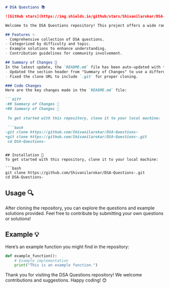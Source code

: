 ```markdown
# DSA Questions 📚

![GitHub stars](https://img.shields.io/github/stars/Shivanilarokar/DSA-Questions-) ![GitHub forks](https://img.shields.io/github/forks/Shivanilarokar/DSA-Questions-) ![License](https://img.shields.io/badge/license-MIT-blue)

Welcome to the DSA Questions repository! This project offers a wide range of Data Structures and Algorithms (DSA) questions categorized by difficulty and topic, complete with example solutions to help you understand the concepts better.

## Features ✨
- Comprehensive collection of DSA questions.
- Categorized by difficulty and topic.
- Example solutions to enhance understanding.
- Contribution guidelines for community involvement.

## Summary of Changes 📰
In the latest update, the `README.md` file has been auto-updated with the following changes:
- Updated the section header from "Summary of Changes" to use a different emoji for better visual appeal.
- Fixed the clone URL to include `.git` for proper cloning.

### Code Changes
Here are the key changes made in the `README.md` file:

```diff
-## Summary of Changes 📝
+## Summary of Changes 📰
 
 To get started with this repository, clone it to your local machine:
 
 ```bash
-git clone https://github.com/Shivanilarokar/DSA-Questions-
+git clone https://github.com/Shivanilarokar/DSA-Questions-.git
 cd DSA-Questions-
 ```
```

## Installation 🚀
To get started with this repository, clone it to your local machine:

```bash
git clone https://github.com/Shivanilarokar/DSA-Questions-.git
cd DSA-Questions-
```

## Usage 🔍
After cloning the repository, you can explore the questions and example solutions provided. Feel free to contribute by submitting your own questions or solutions!

## Example 💡
Here’s an example function you might find in the repository:

```python
def example_function():
    # Example implementation
    print("This is an example function.")
```

Thank you for visiting the DSA Questions repository! We welcome contributions and suggestions. Happy coding! 😊
```